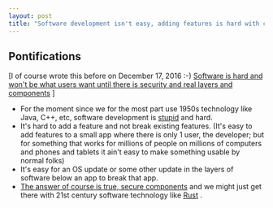 ```yaml
---
layout: post
title: "Software development isn't easy, adding features is hard with current software technology #brokenRecord"
---
```


## Pontifications
 
 [I of course wrote this before on December 17, 2016 :-) [Software is hard and won't be what users want until there is security and real layers and components](http://rolandtanglao.com/2016/12/17/p1-software-is-hard-no-clean-separation-or-componentization/) ]
 
 * For the moment since we for the most part use 1950s technology like Java, C++, etc, software development is [stupid](http://rolandtanglao.com/2017/02/16/p1-dumbed-down-excel-or-1950s-r/)  and hard.
 * It's hard to add a feature and not break existing features. (It's easy to add features to a small app where there is only 1 user, the developer; but for something that works for millions of people on millions of computers and phones and tablets it ain't easy to make something usable by normal folks)
 * It's easy for an OS update or some other update in the layers of software below an app to break that app.
 * [The answer of course is true, secure components](http://rolandtanglao.com/2017/03/01/p1-themes-like-uis-are-something-users-unfortunately-cant-really-control-without-secure-reliable-components/)  and we might just get there with 21st century software technology like [Rust](https://www.rust-lang.org/en-US/) .
	 
